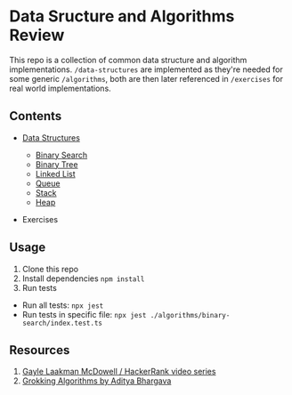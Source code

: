 # Data Sructure and Algorithms Review

This repo is a collection of common data structure and algorithm implementations. `/data-structures` are implemented as they're needed for some generic `/algorithms`, both are then later referenced in `/exercises` for real world implementations.

## Contents

- [Data Structures](/data-structures)
  * [Binary Search](/data-structures/binary-search)
  * [Binary Tree](/data-structures/binary-tree)
  * [Linked List](/data-structures/linked-list)
  * [Queue](/data-structures/queue)
  * [Stack](/data-structures/stack)
  * [Heap](/data-structures/heap)

- Exercises

## Usage

1. Clone this repo
2. Install dependencies `npm install`
3. Run tests
  - Run all tests: `npx jest`
  - Run tests in specific file: `npx jest ./algorithms/binary-search/index.test.ts`

## Resources

1. [Gayle Laakman McDowell / HackerRank video series](https://www.youtube.com/playlist?list=PLzg3FkRs7fcRt7D4D9w9dPyc2e7Eqvrw9)
2. [Grokking Algorithms by Aditya Bhargava](https://www.manning.com/books/grokking-algorithms)
